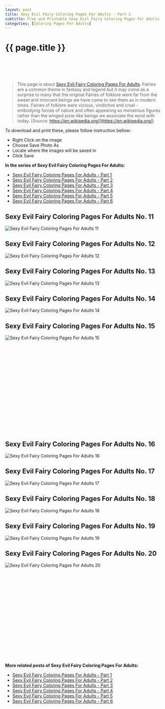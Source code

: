 ```yaml
---
layout: post
title: Sexy Evil Fairy Coloring Pages For Adults - Part 2
subtitle: Free and Printable Sexy Evil Fairy Coloring Pages For Adults - Part 2
categoties: [Coloring Pages For Adults]
---
```

{{ page.title }}
================
<script async src="//pagead2.googlesyndication.com/pagead/js/adsbygoogle.js"></script><!-- UnderTitleAds --> <ins class="adsbygoogle" style="display:inline-block;width:468px;height:60px" data-ad-client="ca-pub-6753140515841889" data-ad-slot="4010138290"></ins><script> (adsbygoogle = window.adsbygoogle || []).push({}); </script>

> This page is about [Sexy Evil Fairy Coloring Pages For Adults](https://freecoloringpages.github.io/). Fairies are a common theme in fantasy and legend but it may come as a surprise to many that the original Fairies of folklore were far from the sweet and innocent beings we have come to see them as in modern times. Fairies of folklore were vicious, vindictive and cruel - embodying forces of nature and often appearing as monstrous figures rather than the winged pixie-like beings we associate the word with today. [Source: https://en.wikipedia.org/](https://en.wikipedia.org/)

To download and print these, please follow instruction bellow:
* Right Click on the image 
* Choose Save Photo As 
* Locate where the images will be saved in 
* Click Save

**In the series of Sexy Evil Fairy Coloring Pages For Adults:**

* [Sexy Evil Fairy Coloring Pages For Adults - Part 1](https://freecoloringpages.github.io/2017/12/04/Sexy-Evil-Fairy-Coloring-Pages-For-Adults-part-1.html)
* [Sexy Evil Fairy Coloring Pages For Adults - Part 2](https://freecoloringpages.github.io/2017/12/04/Sexy-Evil-Fairy-Coloring-Pages-For-Adults-part-2.html)
* [Sexy Evil Fairy Coloring Pages For Adults - Part 3](https://freecoloringpages.github.io/2017/12/04/Sexy-Evil-Fairy-Coloring-Pages-For-Adults-part-3.html)
* [Sexy Evil Fairy Coloring Pages For Adults - Part 4](https://freecoloringpages.github.io/2017/12/04/Sexy-Evil-Fairy-Coloring-Pages-For-Adults-part-4.html)
* [Sexy Evil Fairy Coloring Pages For Adults - Part 5](https://freecoloringpages.github.io/2017/12/04/Sexy-Evil-Fairy-Coloring-Pages-For-Adults-part-5.html)
* [Sexy Evil Fairy Coloring Pages For Adults - Part 6](https://freecoloringpages.github.io/2017/12/04/Sexy-Evil-Fairy-Coloring-Pages-For-Adults-part-6.html)

## Sexy Evil Fairy Coloring Pages For Adults No. 11
![Sexy Evil Fairy Coloring Pages For Adults 11](https://freecoloringpages.github.io/img3/Sexy-Evil-Fairy-Coloring-Pages-For-Adults%20(11).jpg "Sexy Evil Fairy Coloring Pages For Adults 11")

## Sexy Evil Fairy Coloring Pages For Adults No. 12
![Sexy Evil Fairy Coloring Pages For Adults 12](https://freecoloringpages.github.io/img3/Sexy-Evil-Fairy-Coloring-Pages-For-Adults%20(12).jpg "Sexy Evil Fairy Coloring Pages For Adults 12")

## Sexy Evil Fairy Coloring Pages For Adults No. 13
![Sexy Evil Fairy Coloring Pages For Adults 13](https://freecoloringpages.github.io/img3/Sexy-Evil-Fairy-Coloring-Pages-For-Adults%20(13).jpg "Sexy Evil Fairy Coloring Pages For Adults 13")

## Sexy Evil Fairy Coloring Pages For Adults No. 14
![Sexy Evil Fairy Coloring Pages For Adults 14](https://freecoloringpages.github.io/img3/Sexy-Evil-Fairy-Coloring-Pages-For-Adults%20(14).jpg "Sexy Evil Fairy Coloring Pages For Adults 14")

## Sexy Evil Fairy Coloring Pages For Adults No. 15
![Sexy Evil Fairy Coloring Pages For Adults 15](https://freecoloringpages.github.io/img3/Sexy-Evil-Fairy-Coloring-Pages-For-Adults%20(15).jpg "Sexy Evil Fairy Coloring Pages For Adults 15")

<script async src="//pagead2.googlesyndication.com/pagead/js/adsbygoogle.js"></script><!-- Texxtonly --><ins class="adsbygoogle" style="display:inline-block;width:336px;height:280px" data-ad-client="ca-pub-6753140515841889" data-ad-slot="3207852233"></ins><script>(adsbygoogle = window.adsbygoogle || []).push({}); </script>

## Sexy Evil Fairy Coloring Pages For Adults No. 16
![Sexy Evil Fairy Coloring Pages For Adults 16](https://freecoloringpages.github.io/img3/Sexy-Evil-Fairy-Coloring-Pages-For-Adults%20(16).jpg "Sexy Evil Fairy Coloring Pages For Adults 16")

## Sexy Evil Fairy Coloring Pages For Adults No. 17
![Sexy Evil Fairy Coloring Pages For Adults 17](https://freecoloringpages.github.io/img3/Sexy-Evil-Fairy-Coloring-Pages-For-Adults%20(17).jpg "Sexy Evil Fairy Coloring Pages For Adults 17")

## Sexy Evil Fairy Coloring Pages For Adults No. 18
![Sexy Evil Fairy Coloring Pages For Adults 18](https://freecoloringpages.github.io/img3/Sexy-Evil-Fairy-Coloring-Pages-For-Adults%20(18).jpg "Sexy Evil Fairy Coloring Pages For Adults 18")

## Sexy Evil Fairy Coloring Pages For Adults No. 19
![Sexy Evil Fairy Coloring Pages For Adults 19](https://freecoloringpages.github.io/img3/Sexy-Evil-Fairy-Coloring-Pages-For-Adults%20(19).jpg "Sexy Evil Fairy Coloring Pages For Adults 19")

## Sexy Evil Fairy Coloring Pages For Adults No. 20
![Sexy Evil Fairy Coloring Pages For Adults 20](https://freecoloringpages.github.io/img3/Sexy-Evil-Fairy-Coloring-Pages-For-Adults%20(20).jpg "Sexy Evil Fairy Coloring Pages For Adults 20")

<script async src="//pagead2.googlesyndication.com/pagead/js/adsbygoogle.js"></script><!-- Texxtonly --><ins class="adsbygoogle" style="display:inline-block;width:336px;height:280px" data-ad-client="ca-pub-6753140515841889" data-ad-slot="3207852233"></ins><script>(adsbygoogle = window.adsbygoogle || []).push({}); </script>

**More related posts of Sexy Evil Fairy Coloring Pages For Adults:**

* [Sexy Evil Fairy Coloring Pages For Adults - Part 1](https://freecoloringpages.github.io/2017/12/04/Sexy-Evil-Fairy-Coloring-Pages-For-Adults-part-1.html)
* [Sexy Evil Fairy Coloring Pages For Adults - Part 2](https://freecoloringpages.github.io/2017/12/04/Sexy-Evil-Fairy-Coloring-Pages-For-Adults-part-2.html)
* [Sexy Evil Fairy Coloring Pages For Adults - Part 3](https://freecoloringpages.github.io/2017/12/04/Sexy-Evil-Fairy-Coloring-Pages-For-Adults-part-3.html)
* [Sexy Evil Fairy Coloring Pages For Adults - Part 4](https://freecoloringpages.github.io/2017/12/04/Sexy-Evil-Fairy-Coloring-Pages-For-Adults-part-4.html)
* [Sexy Evil Fairy Coloring Pages For Adults - Part 5](https://freecoloringpages.github.io/2017/12/04/Sexy-Evil-Fairy-Coloring-Pages-For-Adults-part-5.html)
* [Sexy Evil Fairy Coloring Pages For Adults - Part 6](https://freecoloringpages.github.io/2017/12/04/Sexy-Evil-Fairy-Coloring-Pages-For-Adults-part-6.html)


